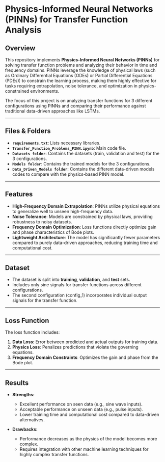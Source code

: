# Physics-Informed Neural Networks (PINNs) for Transfer Function Analysis

## Overview

This repository implements **Physics-Informed Neural Networks (PINNs)** for solving transfer function problems and analyzing their behavior in time and frequency domains. PINNs leverage the knowledge of physical laws (such as Ordinary Differential Equations (ODEs) or Partial Differential Equations (PDEs)) to constrain the learning process, making them highly effective for tasks requiring extrapolation, noise tolerance, and optimization in physics-constrained environments.

The focus of this project is on analyzing transfer functions for 3 different configurations using PINNs and comparing their performance against traditional data-driven approaches like LSTMs.

---

## **Files & Folders**
- **`requirements.txt`**: Lists necessary libraries.
- **`Transfer_Function_Problems_PINN.ipynb`**: Main code file.
- **`Datasets folder`**: Contains the datasets (train, validation and test) for the 3 configurations.
- **`Models folder`**: Contains the trained models for the 3 configurations.
- **`Data_Driven_Models folder`**: Contains the different data-driven models codes to compare with the physics-based PINN model.
  
---

## Features

- **High-Frequency Domain Extrapolation**: PINNs utilize physical equations to generalize well to unseen high-frequency data.
- **Noise Tolerance**: Models are constrained by physical laws, providing robustness to noisy datasets.
- **Frequency Domain Optimization**: Loss functions directly optimize gain and phase characteristics of Bode plots.
- **Lightweight Architecture**: The model has significantly fewer parameters compared to purely data-driven approaches, reducing training time and computational cost.

---

## Dataset

- The dataset is split into **training**, **validation**, and **test** sets.
- Includes only sine signals for transfer functions across different configurations.
- The second configuration (config_1) incorporates individual output signals for the transfer function.

---

## Loss Function

The loss function includes:
1. **Data Loss**: Error between predicted and actual outputs for training data.
2. **Physics Loss**: Penalizes predictions that violate the governing equations.
3. **Frequency Domain Constraints**: Optimizes the gain and phase from the Bode plot.

---

## Results

- **Strengths**:
  - Excellent performance on seen data (e.g., sine wave inputs).
  - Acceptable performance on unseen data (e.g., pulse inputs).
  - Lower training time and computational cost compared to data-driven alternatives.

- **Drawbacks**:
  - Performance decreases as the physics of the model becomes more complex.
  - Requires integration with other machine learning techniques for highly complex transfer functions.

